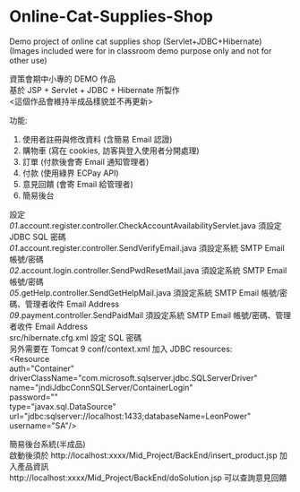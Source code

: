 # Online-Cat-Supplies-Shop
Demo project of online cat supplies shop (Servlet+JDBC+Hibernate)
(Images included were for in classroom demo purpose only and not for other use)

資策會期中小專的 DEMO 作品  
基於 JSP + Servlet + JDBC + Hibernate 所製作  
<這個作品會維持半成品樣貌並不再更新>  
  
功能:  
1. 使用者註冊與修改資料 (含簡易 Email 認證)  
2. 購物車 (寫在 cookies, 訪客與登入使用者分開處理)  
3. 訂單 (付款後會寄 Email 通知管理者)  
4. 付款 (使用綠界 ECPay API)  
5. 意見回饋 (會寄 Email 給管理者)  
6. 簡易後台  
  
設定  
_01_.account.register.controller.CheckAccountAvailabilityServlet.java 須設定 JDBC SQL 密碼  
_01_.account.register.controller.SendVerifyEmail.java 須設定系統 SMTP Email 帳號/密碼  
_02_.account.login.controller.SendPwdResetMail.java 須設定系統 SMTP Email 帳號/密碼  
_05_.getHelp.controller.SendGetHelpMail.java 須設定系統 SMTP Email 帳號/密碼、管理者收件 Email Address  
_09_.payment.controller.SendPaidMail 須設定系統 SMTP Email 帳號/密碼、管理者收件 Email Address  
src/hibernate.cfg.xml 設定 SQL 密碼  
另外需要在 Tomcat 9 conf/context.xml 加入 JDBC resources:  
<Resource   
	auth="Container"  
	driverClassName="com.microsoft.sqlserver.jdbc.SQLServerDriver"  
	name="jndiJdbcConnSQLServer/ContainerLogin"  
	password=""     <!-- SQL 密碼 -->  
	type="javax.sql.DataSource"   
	url="jdbc:sqlserver://localhost:1433;databaseName=LeonPower"   
	username="SA"/>  
  
簡易後台系統(半成品)  
啟動後須於 http://localhost:xxxx/Mid_Project/BackEnd/insert_product.jsp 加入產品資訊  
http://localhost:xxxx/Mid_Project/BackEnd/doSolution.jsp 可以查詢意見回饋  

